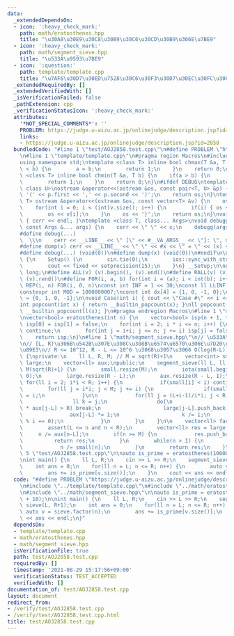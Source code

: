 ```yaml
---
data:
  _extendedDependsOn:
  - icon: ':heavy_check_mark:'
    path: math/eratosthenes.hpp
    title: "\u30A8\u30E9\u30C8\u30B9\u30C6\u30CD\u30B9\u306E\u7BE9"
  - icon: ':heavy_check_mark:'
    path: math/segment_sieve.hpp
    title: "\u533A\u9593\u7BE9"
  - icon: ':question:'
    path: template/template.cpp
    title: "\u7AF6\u30D7\u30ED\u7528\u30C6\u30F3\u30D7\u30EC\u30FC\u30C8"
  _extendedRequiredBy: []
  _extendedVerifiedWith: []
  _isVerificationFailed: false
  _pathExtension: cpp
  _verificationStatusIcon: ':heavy_check_mark:'
  attributes:
    '*NOT_SPECIAL_COMMENTS*': ''
    PROBLEM: https://judge.u-aizu.ac.jp/onlinejudge/description.jsp?id=2858
    links:
    - https://judge.u-aizu.ac.jp/onlinejudge/description.jsp?id=2858
  bundledCode: "#line 1 \"test/AOJ2858.test.cpp\"\n#define PROBLEM \"https://judge.u-aizu.ac.jp/onlinejudge/description.jsp?id=2858\"\
    \n#line 1 \"template/template.cpp\"\n#pragma region Macros\n#include <bits/stdc++.h>\n\
    using namespace std;\ntemplate <class T> inline bool chmax(T &a, T b) {\n    if(a\
    \ < b) {\n        a = b;\n        return 1;\n    }\n    return 0;\n}\ntemplate\
    \ <class T> inline bool chmin(T &a, T b) {\n    if(a > b) {\n        a = b;\n\
    \        return 1;\n    }\n    return 0;\n}\n#ifdef DEBUG\ntemplate <class T,\
    \ class U>\nostream &operator<<(ostream &os, const pair<T, U> &p) {\n    os <<\
    \ '(' << p.first << ',' << p.second << ')';\n    return os;\n}\ntemplate <class\
    \ T> ostream &operator<<(ostream &os, const vector<T> &v) {\n    os << '{';\n\
    \    for(int i = 0; i < (int)v.size(); i++) {\n        if(i) { os << ','; }\n\
    \        os << v[i];\n    }\n    os << '}';\n    return os;\n}\nvoid debugg()\
    \ { cerr << endl; }\ntemplate <class T, class... Args>\nvoid debugg(const T &x,\
    \ const Args &... args) {\n    cerr << \" \" << x;\n    debugg(args...);\n}\n\
    #define debug(...)                                                           \
    \  \\\n    cerr << __LINE__ << \" [\" << #__VA_ARGS__ << \"]: \", debugg(__VA_ARGS__)\n\
    #define dump(x) cerr << __LINE__ << \" \" << #x << \" = \" << (x) << endl\n#else\n\
    #define debug(...) (void(0))\n#define dump(x) (void(0))\n#endif\n\nstruct Setup\
    \ {\n    Setup() {\n        cin.tie(0);\n        ios::sync_with_stdio(false);\n\
    \        cout << fixed << setprecision(15);\n    }\n} __Setup;\n\nusing ll = long\
    \ long;\n#define ALL(v) (v).begin(), (v).end()\n#define RALL(v) (v).rbegin(),\
    \ (v).rend()\n#define FOR(i, a, b) for(int i = (a); i < int(b); i++)\n#define\
    \ REP(i, n) FOR(i, 0, n)\nconst int INF = 1 << 30;\nconst ll LLINF = 1LL << 60;\n\
    constexpr int MOD = 1000000007;\nconst int dx[4] = {1, 0, -1, 0};\nconst int dy[4]\
    \ = {0, 1, 0, -1};\n\nvoid Case(int i) { cout << \"Case #\" << i << \": \"; }\n\
    int popcount(int x) { return __builtin_popcount(x); }\nll popcount(ll x) { return\
    \ __builtin_popcountll(x); }\n#pragma endregion Macros\n#line 1 \"math/eratosthenes.hpp\"\
    \nvector<bool> eratosthenes(int n) {\n    vector<bool> isp(n + 1, true);\n   \
    \ isp[0] = isp[1] = false;\n    for(int i = 2; i * i <= n; i++) {\n        if(!isp[i])\
    \ continue;\n        for(int j = i+i; j <= n; j += i) isp[j] = false;\n    }\n\
    \    return isp;\n}\n#line 1 \"math/segment_sieve.hpp\"\n// \u533A\u9593\u7BE9\
    \n// [L, R)\u306B\u542B\u307E\u308C\u308B\u6574\u6570\u306E\u7D20\u56E0\u6570\u5206\
    \u89E3\n// R <= 10^12, R - L <= 10^6 \u3068\u3057\u3066 O(log(R-L))\nclass segment_sieve\
    \ {\nprivate:\n    ll L, R, M; // M = sqrt(R)+1\n    vector<int> small;\n    vector<vector<ll>>\
    \ large;\n    vector<ll> aux;\npublic:\n    segment_sieve(ll L, ll R): L(L), R(R),\
    \ M(sqrt(R)+1) {\n        small.resize(M);\n        iota(small.begin(), small.end(),\
    \ 0);\n        large.resize(R - L);\n        aux.resize(R - L, 1);\n\n       \
    \ for(ll i = 2; i*i < R; i++) {\n            if(small[i] < i) continue;\n    \
    \        for(ll j = i*i; j < M; j += i) {\n                if(small[j] == j) small[j]\
    \ = i;\n            }\n\n            for(ll j = (L+i-1)/i*i; j < R; j += i) {\n\
    \                ll k = j;\n                do{\n                    if(aux[j-L]\
    \ * aux[j-L] > R) break;\n                    large[j-L].push_back(i);\n     \
    \               aux[j-L] *= i;\n                    k /= i;\n                }while(k\
    \ % i == 0);\n            }\n        }\n    }\n\n    vector<ll> factor(ll n) {\n\
    \        assert(L <= n and n < R);\n        vector<ll> res = large[n-L];\n   \
    \     n /= aux[n-L];\n        if(n >= M) {\n            res.push_back(n);\n  \
    \          return res;\n        }\n        while(n > 1) {\n            res.push_back(small[n]);\n\
    \            n /= small[n];\n        }\n        return res;\n    }\n};\n#line\
    \ 5 \"test/AOJ2858.test.cpp\"\n\nauto is_prime = eratosthenes(1000000 + 10);\n\
    \nint main() {\n    ll L, R;\n    cin >> L >> R;\n    segment_sieve sieve(L, R+1);\n\
    \    int ans = 0;\n    for(ll n = L; n <= R; n++) {\n        auto v = sieve.factor(n);\n\
    \        ans += is_prime[v.size()];\n    }\n    cout << ans << endl;\n}\n"
  code: "#define PROBLEM \"https://judge.u-aizu.ac.jp/onlinejudge/description.jsp?id=2858\"\
    \n#include \"../template/template.cpp\"\n#include \"../math/eratosthenes.hpp\"\
    \n#include \"../math/segment_sieve.hpp\"\n\nauto is_prime = eratosthenes(1000000\
    \ + 10);\n\nint main() {\n    ll L, R;\n    cin >> L >> R;\n    segment_sieve\
    \ sieve(L, R+1);\n    int ans = 0;\n    for(ll n = L; n <= R; n++) {\n       \
    \ auto v = sieve.factor(n);\n        ans += is_prime[v.size()];\n    }\n    cout\
    \ << ans << endl;\n}"
  dependsOn:
  - template/template.cpp
  - math/eratosthenes.hpp
  - math/segment_sieve.hpp
  isVerificationFile: true
  path: test/AOJ2858.test.cpp
  requiredBy: []
  timestamp: '2021-08-29 15:17:56+09:00'
  verificationStatus: TEST_ACCEPTED
  verifiedWith: []
documentation_of: test/AOJ2858.test.cpp
layout: document
redirect_from:
- /verify/test/AOJ2858.test.cpp
- /verify/test/AOJ2858.test.cpp.html
title: test/AOJ2858.test.cpp
---
```

